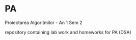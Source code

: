 # PA
Proiectarea Algoritmilor - An 1 Sem 2

repository containing lab work and homeworks for PA (DSA)
